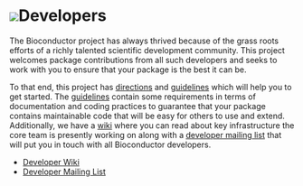 ![](/images/icons/magnifier.gif)Developers
==========================================

The Bioconductor project has always thrived because of the grass roots efforts of a richly talented scientific development community.  This project welcomes package contributions from all such developers and seeks to work with you to ensure that your package is the best it can be.

To that end, this project has [directions](/developers/directions/) and [guidelines](/developers/guidelines/) which will help you to get started.  The [guidelines](/developers/guidelines/) contain some requirements in terms of documentation and coding practices to guarantee that your package contains maintainable code that will be easy for others to use and extend.  Additionally, we have a [wiki](http://wiki.fhcrc.org/bioc/DeveloperPage/) where you can read about key infrastructure the core team is presently working on along with a [developer mailing list](https://stat.ethz.ch/mailman/listinfo/bioc-devel) that will put you in touch with all Bioconductor developers.

* [Developer Wiki](http://wiki.fhcrc.org/bioc/DeveloperPage/)
* [Developer Mailing List](https://stat.ethz.ch/mailman/listinfo/bioc-devel)
